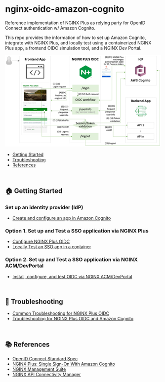 # nginx-oidc-amazon-cognito

Reference implementation of NGINX Plus as relying party for OpenID Connect authentication w/ Amazon Cognito.

This repo provides the information of how to set up Amazon Cognito, integrate with NGINX Plus, and locally test using a containerized NGINX Plus app, a frontend OIDC simulation tool, and a NGINX Dev Portal.

![](./docs/img/nginx-oidc-workflow.png)

- [Getting Started](#🏠-getting-started)
- [Troubleshooting](#🔧-troubleshooting)
- [References](#📚-references)

<br>

## 🏠 Getting Started

### Set up an identity provider (IdP)

- [Create and configure an app in Amazon Cognito](./docs/01-IdP-Setup.md)

### Option 1. Set up and Test a SSO application via NGINX Plus

- [Configure NGINX Plus OIDC](./docs/02-NGINX-Plus-Setup.md)
- [Locally Test an SSO app in a container ](./docs/03-Container-Test.md)

### Option 2. Set up and Test a SSO application via NGINX ACM/DevPortal

- [Install, configure, and test OIDC via NGINX ACM/DevPortal](./docs/04-NGINX-DevPortal-Test.md)

<br>

## 🔧 Troubleshooting

- [Common Troubleshooting for NGINX Plus OIDC](https://github.com/nginx-openid-connect/nginx-oidc-troubleshooting#-common-troubleshooting-for-nginx-oidc-and-all-idps)
- [Troubleshooting for NGINX Plus OIDC and Amazon Cognito](https://github.com/nginx-openid-connect/nginx-oidc-troubleshooting#-troubleshooting-for-nginx-plus-oidc-and-amazon-cognito)

<br>

## 📚 References
- [OpenID Connect Standard Spec](https://openid.net/specs/openid-connect-core-1_0.html)
- [NGINX Plus: Single Sign-On With Amazon Cognito](https://docs.nginx.com/nginx/deployment-guides/single-sign-on/cognito/)
- [NGINX Management Suite](https://docs.nginx.com/nginx-management-suite/)
- [NGINX API Connectivity Manager](https://docs.nginx.com/nginx-management-suite/acm/)
